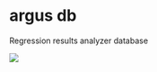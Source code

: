 # argus db
 Regression results analyzer database

 <img src="https://raw.github.com/Keysight/argus/main/db/schema.svg">
